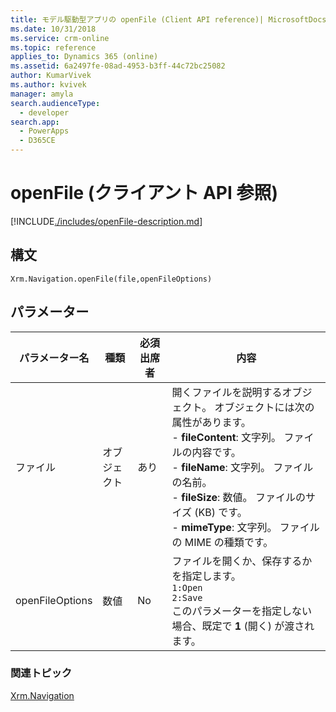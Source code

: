 ```yaml
---
title: モデル駆動型アプリの openFile (Client API reference)| MicrosoftDocs
ms.date: 10/31/2018
ms.service: crm-online
ms.topic: reference
applies_to: Dynamics 365 (online)
ms.assetid: 6a2497fe-08ad-4953-b3ff-44c72bc25082
author: KumarVivek
ms.author: kvivek
manager: amyla
search.audienceType:
  - developer
search.app:
  - PowerApps
  - D365CE
---
```

# <a name="openfile-client-api-reference"></a>openFile (クライアント API 参照)



[!INCLUDE[./includes/openFile-description.md](./includes/openFile-description.md)]

## <a name="syntax"></a>構文

`Xrm.Navigation.openFile(file,openFileOptions)`

## <a name="parameters"></a>パラメーター

| パラメーター名        | 種類​​           | 必須出席者  |内容  |
| ------------- |-------------| -----|-----|
|ファイル |オブジェクト | あり|開くファイルを説明するオブジェクト。 オブジェクトには次の属性があります。<br/>- **fileContent**: 文字列。 ファイルの内容です。  <br/>- **fileName**: 文字列。 ファイルの名前。<br/>- **fileSize**: 数値。 ファイルのサイズ (KB) です。<br/>- **mimeType**: 文字列。 ファイルの MIME の種類です。|
|openFileOptions |数値 | No|ファイルを開くか、保存するかを指定します。<br/> `1:Open`<br/> `2:Save`<br/>このパラメーターを指定しない場合、既定で **1** (開く) が渡されます。|

### <a name="related-topics"></a>関連トピック

[Xrm.Navigation](../xrm-navigation.md)
